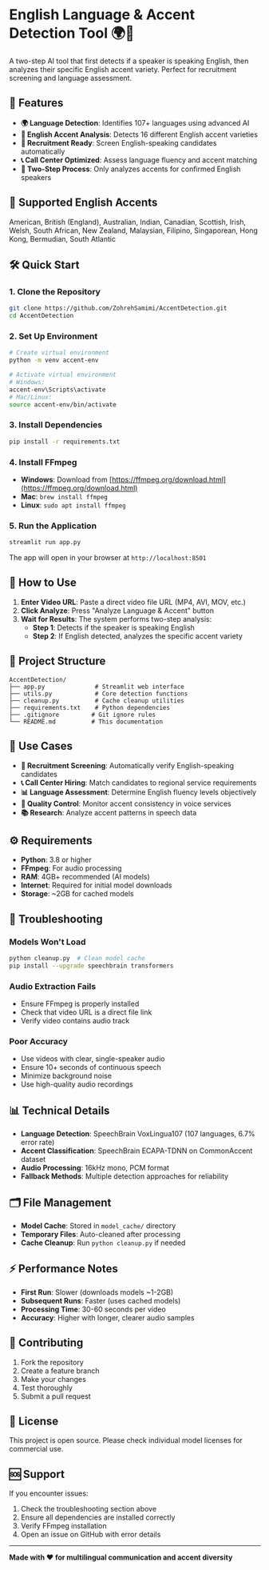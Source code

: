 # English Language & Accent Detection Tool 🌍🎯

A two-step AI tool that first detects if a speaker is speaking English, then analyzes their specific English accent variety. Perfect for recruitment screening and language assessment.

## 🚀 Features

- **🌍 Language Detection**: Identifies 107+ languages using advanced AI
- **🎯 English Accent Analysis**: Detects 16 different English accent varieties
- **👔 Recruitment Ready**: Screen English-speaking candidates automatically
- **📞 Call Center Optimized**: Assess language fluency and accent matching
- **🔄 Two-Step Process**: Only analyzes accents for confirmed English speakers

## 🎯 Supported English Accents

American, British (England), Australian, Indian, Canadian, Scottish, Irish, Welsh, South African, New Zealand, Malaysian, Filipino, Singaporean, Hong Kong, Bermudian, South Atlantic

## 🛠️ Quick Start

### 1. Clone the Repository
```bash
git clone https://github.com/ZohrehSamimi/AccentDetection.git
cd AccentDetection
```

### 2. Set Up Environment
```bash
# Create virtual environment
python -m venv accent-env

# Activate virtual environment
# Windows:
accent-env\Scripts\activate
# Mac/Linux:
source accent-env/bin/activate
```

### 3. Install Dependencies
```bash
pip install -r requirements.txt
```

### 4. Install FFmpeg
- **Windows**: Download from [https://ffmpeg.org/download.html](https://ffmpeg.org/download.html)
- **Mac**: `brew install ffmpeg`
- **Linux**: `sudo apt install ffmpeg`

### 5. Run the Application
```bash
streamlit run app.py
```

The app will open in your browser at `http://localhost:8501`

## 📖 How to Use

1. **Enter Video URL**: Paste a direct video file URL (MP4, AVI, MOV, etc.)
2. **Click Analyze**: Press "Analyze Language & Accent" button
3. **Wait for Results**: The system performs two-step analysis:
   - **Step 1**: Detects if the speaker is speaking English
   - **Step 2**: If English detected, analyzes the specific accent variety

## 📁 Project Structure

```
AccentDetection/
├── app.py              # Streamlit web interface
├── utils.py            # Core detection functions  
├── cleanup.py          # Cache cleanup utilities
├── requirements.txt    # Python dependencies
├── .gitignore         # Git ignore rules
└── README.md          # This documentation
```

## 💼 Use Cases

- **🏢 Recruitment Screening**: Automatically verify English-speaking candidates
- **📞 Call Center Hiring**: Match candidates to regional service requirements
- **📊 Language Assessment**: Determine English fluency levels objectively
- **🎯 Quality Control**: Monitor accent consistency in voice services
- **📚 Research**: Analyze accent patterns in speech data

## ⚙️ Requirements

- **Python**: 3.8 or higher
- **FFmpeg**: For audio processing
- **RAM**: 4GB+ recommended (AI models)
- **Internet**: Required for initial model downloads
- **Storage**: ~2GB for cached models

## 🔧 Troubleshooting

### Models Won't Load
```bash
python cleanup.py  # Clean model cache
pip install --upgrade speechbrain transformers
```

### Audio Extraction Fails
- Ensure FFmpeg is properly installed
- Check that video URL is a direct file link
- Verify video contains audio track

### Poor Accuracy
- Use videos with clear, single-speaker audio
- Ensure 10+ seconds of continuous speech
- Minimize background noise
- Use high-quality audio recordings

## 📊 Technical Details

- **Language Detection**: SpeechBrain VoxLingua107 (107 languages, 6.7% error rate)
- **Accent Classification**: SpeechBrain ECAPA-TDNN on CommonAccent dataset
- **Audio Processing**: 16kHz mono, PCM format
- **Fallback Methods**: Multiple detection approaches for reliability

## 🗂️ File Management

- **Model Cache**: Stored in `model_cache/` directory
- **Temporary Files**: Auto-cleaned after processing
- **Cache Cleanup**: Run `python cleanup.py` if needed

## ⚡ Performance Notes

- **First Run**: Slower (downloads models ~1-2GB)
- **Subsequent Runs**: Faster (uses cached models)
- **Processing Time**: 30-60 seconds per video
- **Accuracy**: Higher with longer, clearer audio samples

## 🤝 Contributing

1. Fork the repository
2. Create a feature branch
3. Make your changes
4. Test thoroughly
5. Submit a pull request

## 📄 License

This project is open source. Please check individual model licenses for commercial use.

## 🆘 Support

If you encounter issues:
1. Check the troubleshooting section above
2. Ensure all dependencies are installed correctly
3. Verify FFmpeg installation
4. Open an issue on GitHub with error details

---

**Made with ❤️ for multilingual communication and accent diversity**
